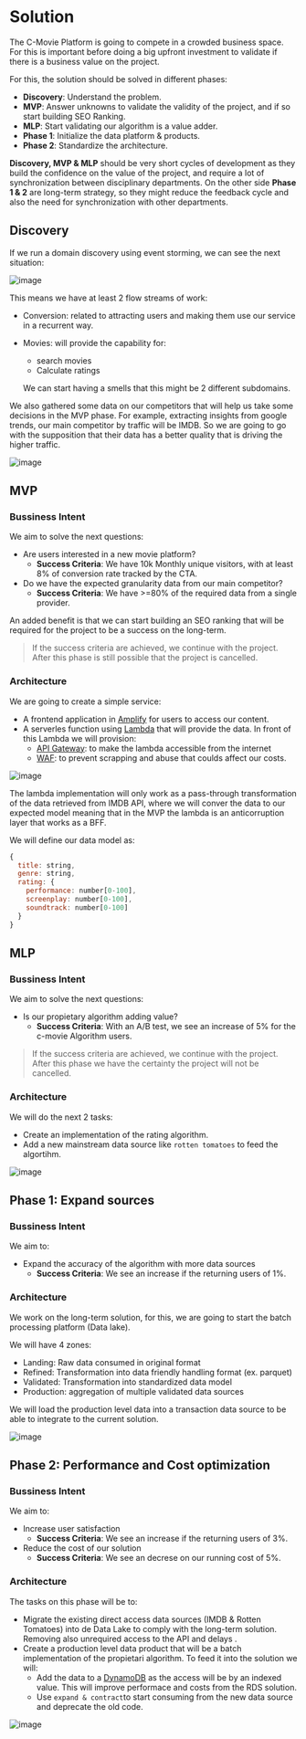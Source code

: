 # Solution

The C-Movie Platform is going to compete in a crowded business space. For this is important before doing a big upfront investment to validate if there is a business value on the project. 

For this, the solution should be solved in different phases:
- **Discovery**: Understand the problem.
- **MVP**: Answer unknowns to validate the validity of the project, and if so start building SEO Ranking.
- **MLP**: Start validating our algorithm is a value adder.
- **Phase 1**: Initialize the data platform & products.
- **Phase 2**: Standardize the architecture.

**Discovery, MVP & MLP** should be very short cycles of development as they build the confidence on the value of the project, and require a lot of synchronization between disciplinary departments. On the other side **Phase 1 & 2** are long-term strategy, so they might reduce the feedback cycle and also the need for synchronization with other departments.

## Discovery

If we run a domain discovery using event storming, we can see the next situation:

![image](https://github.com/kanekotic/C-Movie/assets/3071208/05086a9e-3861-47e6-850e-b5ae083db6e1)

This means we have at least 2 flow streams of work:
- Conversion: related to attracting users and making them use our service in a recurrent way.
- Movies: will provide the capability for:
  - search movies
  - Calculate ratings
  
  We can start having a smells that this might be 2 different subdomains.

We also gathered some data on our competitors that will help us take some decisions in the MVP phase. For example, extracting insights from google trends, our main competitor by traffic will be IMDB. So we are going to go with the supposition that their data has a better quality that is driving the higher traffic.

![image](https://github.com/kanekotic/C-Movie/assets/3071208/b969786f-b54c-47f3-8e36-cfd630bf5157)

## MVP

### Bussiness Intent

We aim to solve the next questions:
- Are users interested in a new movie platform?
  - **Success Criteria**: We have 10k Monthly unique visitors, with at least 8% of conversion rate tracked by the CTA.
- Do we have the expected granularity data from our main competitor?
   - **Success Criteria**: We have >=80% of the required data from a single provider.

An added benefit is that we can start building an SEO ranking that will be required for the project to be a success on the long-term.

> If the success criteria are achieved, we continue with the project.
> After this phase is still possible that the project is cancelled.

### Architecture

We are going to create a simple service:
- A frontend application in [Amplify](https://aws.amazon.com/es/amplify/) for users to access our content.
- A serverles function using [Lambda](https://aws.amazon.com/es/lambda/) that will provide the data. In front of this Lambda we will provision:
    - [API Gateway](https://aws.amazon.com/es/api-gateway/): to make the lambda accessible from the internet
    - [WAF](https://aws.amazon.com/es/waf/): to prevent scrapping and abuse that coulds affect our costs.

![image](https://github.com/kanekotic/C-Movie/assets/3071208/0cf3d4b8-7a2a-46b7-bf61-52eb773298ea)

The lambda implementation will only work as a pass-through transformation of the data retrieved from IMDB API, where we will conver the data to our expected model meaning that in the MVP the lambda is an anticorruption layer that works as a BFF.

We will define our data model as:
```js
{
  title: string,
  genre: string,
  rating: {
    performance: number[0-100],
    screenplay: number[0-100],
    soundtrack: number[0-100]
  }
}
```

## MLP 

### Bussiness Intent

We aim to solve the next questions:
- Is our propietary algorithm adding value?
  - **Success Criteria**: With an A/B test, we see an increase of 5% for the c-movie Algorithm users.

> If the success criteria are achieved, we continue with the project.
> After this phase we have the certainty the project will not be cancelled.

### Architecture

We will do the next 2 tasks: 
- Create an implementation of the rating algorithm. 
- Add a new mainstream data source like `rotten tomatoes` to feed the algortihm. 

![image](https://github.com/kanekotic/C-Movie/assets/3071208/cb5694ea-c9d8-44b2-94db-d6e4101a6d27)


## Phase 1: Expand sources

### Bussiness Intent

We aim to:
- Expand the accuracy of the algorithm with more data sources
  - **Success Criteria**: We see an increase if the returning users of 1%.

### Architecture

We work on the long-term solution, for this, we are going to start the batch processing platform (Data lake). 

We will have 4 zones:
- Landing: Raw data consumed in original format
- Refined: Transformation into data friendly handling format (ex. parquet)
- Validated: Transformation into standardized data model
- Production: aggregation of multiple validated data sources

We will load the production level data into a transaction data source to be able to integrate to the current solution.

![image](https://github.com/kanekotic/C-Movie/assets/3071208/60ad30b8-3036-47bf-be8f-11a383f7e815)

## Phase 2: Performance and Cost optimization

### Bussiness Intent

We aim to:
- Increase user satisfaction
  - **Success Criteria**: We see an increase if the returning users of 3%.
- Reduce the cost of our solution
  - **Success Criteria**: We see an decrese on our running cost of 5%.

### Architecture

The tasks on this phase will be to:
- Migrate the existing direct access data sources (IMDB & Rotten Tomatoes) into de Data Lake to comply with the long-term solution. Removing also unrequired access to the API and delays .
- Create a production level data product that will be a batch implementation of the propietari algorithm. To feed it into the solution we will:
  - Add the data to a [DynamoDB](https://aws.amazon.com/es/dynamodb/) as the access will be by an indexed value. This will improve performace and costs from the RDS solution.
  - Use `expand & contract`to start consuming from the new data source and deprecate the old code.

![image](https://github.com/kanekotic/C-Movie/assets/3071208/3014b1b6-8f96-4390-bf59-bda4902210e4)

